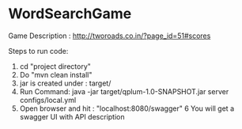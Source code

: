# WordSearchGame

Game Description : http://tworoads.co.in/?page_id=51#scores

Steps to run code:

1. cd "project directory"
2. Do "mvn clean install"
3. jar is created under : target/
4. Run Command:  java -jar target/qplum-1.0-SNAPSHOT.jar server configs/local.yml
5. Open browser and hit : "localhost:8080/swagger"
6 You will get a swagger UI with API description
